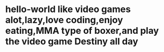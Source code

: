 # hello-world like video games alot,lazy,love coding,enjoy eating,MMA type of boxer,and play the video game Destiny all day
